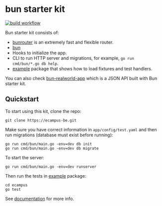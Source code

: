 # bun starter kit

[![build workflow](https://ecampus-be/actions/workflows/build.yml/badge.svg)](https://ecampus-be/actions)

Bun starter kit consists of:

- [bunrouter](https://github.com/uptrace/bunrouter) is an extremely fast and flexible router.
- [bun](https://github.com/uptrace/bun)
- Hooks to initialize the app.
- CLI to run HTTP server and migrations, for example, `go run cmd/bun/*.go db help`.
- [example](ecampus) package that shows how to load fixtures and test handlers.

You can also check [bun-realworld-app](https://github.com/go-bun/bun-realworld-app) which is a JSON
API built with Bun starter kit.

## Quickstart

To start using this kit, clone the repo:

```shell
git clone https://ecampus-be.git
```

Make sure you have correct information in `app/config/test.yaml` and then run migrations (database
must exist before running):

```shell
go run cmd/bun/main.go -env=dev db init
go run cmd/bun/main.go -env=dev db migrate
```

To start the server:

```shell
go run cmd/bun/main.go -env=dev runserver
```

Then run the tests in [example](ecampus) package:

```shell
cd ecampus
go test
```

See [documentation](https://bun.uptrace.dev/guide/starter-kit.html) for more info.

